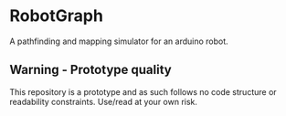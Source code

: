 RobotGraph
==========

A pathfinding and mapping simulator for an arduino robot.


Warning - Prototype quality
------------------------------

This repository is a prototype and as such follows no code structure or readability constraints. Use/read at your own risk.
